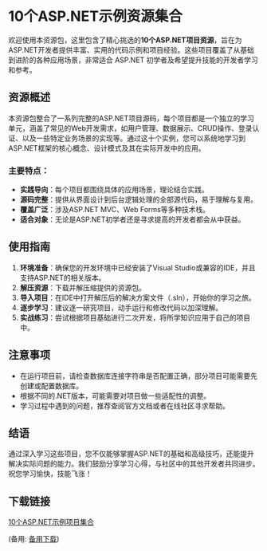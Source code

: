 # 10个ASP.NET示例资源集合

 欢迎使用本资源包，这里包含了精心挑选的**10个ASP.NET项目资源**，旨在为ASP.NET开发者提供丰富、实用的代码示例和项目经验。这些项目覆盖了从基础到进阶的各种应用场景，非常适合 ASP.NET 初学者及希望提升技能的开发者学习和参考。

 ## 资源概述

 本资源包整合了一系列完整的ASP.NET项目源码，每个项目都是一个独立的学习单元，涵盖了常见的Web开发需求，如用户管理、数据展示、CRUD操作、登录认证、以及一些特定业务场景的实现等。通过这十个实例，您可以系统地学习到ASP.NET框架的核心概念、设计模式及其在实际开发中的应用。

 ### 主要特点：

 - **实践导向**：每个项目都围绕具体的应用场景，理论结合实践。
 - **源码完整**：提供从界面设计到后台逻辑处理的全部源代码，易于理解与复用。
 - **覆盖广泛**：涉及ASP.NET MVC、Web Forms等多种技术栈。
 - **适合对象**：无论是ASP.NET初学者还是寻求提高的开发者都会从中获益。

 ## 使用指南

 1. **环境准备**：确保您的开发环境中已经安装了Visual Studio或兼容的IDE，并且支持ASP.NET的相关版本。
 2. **解压资源**：下载并解压缩提供的资源包。
 3. **导入项目**：在IDE中打开解压后的解决方案文件（.sln），开始你的学习之旅。
 4. **逐步学习**：建议逐一研究项目，动手运行和修改代码以加深理解。
 5. **实战练习**：尝试根据项目基础进行二次开发，将所学知识应用于自己的项目中。

 ## 注意事项

 - 在运行项目前，请检查数据库连接字符串是否配置正确，部分项目可能需要先创建或配置数据库。
 - 根据不同的.NET版本，可能需要对项目做一些适配性的调整。
 - 学习过程中遇到的问题，推荐查阅官方文档或者在线社区寻求帮助。

 ## 结语

 通过深入学习这些项目，您不仅能够掌握ASP.NET的基础和高级技巧，还能提升解决实际问题的能力。我们鼓励分享学习心得，与社区中的其他开发者共同进步。祝您学习愉快，技能飞涨！

 ## 下载链接
 [10个ASP.NET示例项目集合](https://pan.quark.cn/s/06de5b471b84) 

 (备用: [备用下载](https://pan.baidu.com/s/1HLGnxykBpMLAVHxWIQURuQ?pwd=1234))
